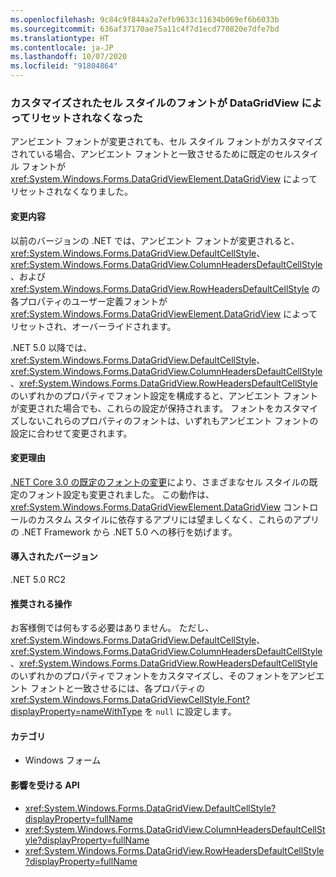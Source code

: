 ```yaml
---
ms.openlocfilehash: 9c84c9f844a2a7efb9633c11634b069ef6b6033b
ms.sourcegitcommit: 636af37170ae75a11c4f7d1ecd770820e7dfe7bd
ms.translationtype: HT
ms.contentlocale: ja-JP
ms.lasthandoff: 10/07/2020
ms.locfileid: "91804864"
---
```

### <a name="datagridview-no-longer-resets-fonts-for-customized-cell-styles"></a>カスタマイズされたセル スタイルのフォントが DataGridView によってリセットされなくなった

アンビエント フォントが変更されても、セル スタイル フォントがカスタマイズされている場合、アンビエント フォントと一致させるために既定のセルスタイル フォントが <xref:System.Windows.Forms.DataGridViewElement.DataGridView> によってリセットされなくなりました。

#### <a name="change-description"></a>変更内容

以前のバージョンの .NET では、アンビエント フォントが変更されると、<xref:System.Windows.Forms.DataGridView.DefaultCellStyle>、<xref:System.Windows.Forms.DataGridView.ColumnHeadersDefaultCellStyle>、および <xref:System.Windows.Forms.DataGridView.RowHeadersDefaultCellStyle> の各プロパティのユーザー定義フォントが <xref:System.Windows.Forms.DataGridViewElement.DataGridView> によってリセットされ、オーバーライドされます。

.NET 5.0 以降では、<xref:System.Windows.Forms.DataGridView.DefaultCellStyle>、<xref:System.Windows.Forms.DataGridView.ColumnHeadersDefaultCellStyle>、<xref:System.Windows.Forms.DataGridView.RowHeadersDefaultCellStyle> のいずれかのプロパティでフォント設定を構成すると、アンビエント フォントが変更された場合でも、これらの設定が保持されます。 フォントをカスタマイズしないこれらのプロパティのフォントは、いずれもアンビエント フォントの設定に合わせて変更されます。

#### <a name="reason-for-change"></a>変更理由

[.NET Core 3.0 の既定のフォントの変更](../../../../docs/core/compatibility/winforms.md#default-control-font-changed-to-segoe-ui-9-pt)により、さまざまなセル スタイルの既定のフォント設定も変更されました。 この動作は、<xref:System.Windows.Forms.DataGridViewElement.DataGridView> コントロールのカスタム スタイルに依存するアプリには望ましくなく、これらのアプリの .NET Framework から .NET 5.0 への移行を妨げます。

#### <a name="version-introduced"></a>導入されたバージョン

.NET 5.0 RC2

#### <a name="recommended-action"></a>推奨される操作

お客様側では何もする必要はありません。 ただし、<xref:System.Windows.Forms.DataGridView.DefaultCellStyle>、<xref:System.Windows.Forms.DataGridView.ColumnHeadersDefaultCellStyle>、<xref:System.Windows.Forms.DataGridView.RowHeadersDefaultCellStyle> のいずれかのプロパティでフォントをカスタマイズし、そのフォントをアンビエント フォントと一致させるには、各プロパティの <xref:System.Windows.Forms.DataGridViewCellStyle.Font?displayProperty=nameWithType> を `null` に設定します。

#### <a name="category"></a>カテゴリ

- Windows フォーム

#### <a name="affected-apis"></a>影響を受ける API

- <xref:System.Windows.Forms.DataGridView.DefaultCellStyle?displayProperty=fullName>
- <xref:System.Windows.Forms.DataGridView.ColumnHeadersDefaultCellStyle?displayProperty=fullName>
- <xref:System.Windows.Forms.DataGridView.RowHeadersDefaultCellStyle?displayProperty=fullName>

<!--

#### Affected APIs

- `P:System.Windows.Forms.DataGridView.DefaultCellStyle`
- `P:System.Windows.Forms.DataGridView.ColumnHeadersDefaultCellStyle`
- `P:System.Windows.Forms.DataGridView.RowHeadersDefaultCellStyle`

-->
